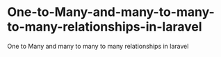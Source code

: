 # One-to-Many-and-many-to-many-to-many-relationships-in-laravel
One to Many and many to many to many relationships in laravel
